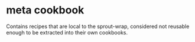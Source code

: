 # meta cookbook

Contains recipes that are local to the sprout-wrap, considered not reusable enough to be extracted into their own cookbooks.
